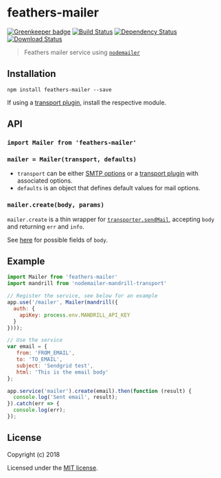 # feathers-mailer

[![Greenkeeper badge](https://badges.greenkeeper.io/feathersjs-ecosystem/feathers-mailer.svg)](https://greenkeeper.io/)
[![Build Status](https://travis-ci.org/feathersjs-ecosystem/feathers-mailer.png?branch=master)](https://travis-ci.org/feathersjs-ecosystem/feathers-mailer)
[![Dependency Status](https://img.shields.io/david/feathersjs-ecosystem/feathers-mailer.svg?style=flat-square)](https://david-dm.org/feathersjs-ecosystem/feathers-mailer)
[![Download Status](https://img.shields.io/npm/dm/feathers-mailer.svg?style=flat-square)](https://www.npmjs.com/package/feathers-mailer)

> Feathers mailer service using [`nodemailer`](https://github.com/nodemailer/nodemailer)

## Installation

```shell
npm install feathers-mailer --save
```

If using a [transport plugin](https://github.com/nodemailer/nodemailer#send-using-a-transport-plugin), install the respective module.


## API

### `import Mailer from 'feathers-mailer'`

### `mailer = Mailer(transport, defaults)`

- `transport` can be either [SMTP options](https://github.com/nodemailer/nodemailer#set-up-smtp) or a [transport plugin](https://github.com/nodemailer/nodemailer#send-using-a-transport-plugin) with associated options.
- `defaults` is an object that defines default values for mail options.

### `mailer.create(body, params)`

`mailer.create` is a thin wrapper for [`transporter.sendMail`](https://github.com/nodemailer/nodemailer#sending-mail), accepting `body` and returning `err` and `info`.

See [here](https://github.com/nodemailer/nodemailer#e-mail-message-fields) for possible fields of `body`.

## Example

```js
import Mailer from 'feathers-mailer'
import mandrill from 'nodemailer-mandrill-transport'

// Register the service, see below for an example
app.use('/mailer', Mailer(mandrill({
  auth: {
    apiKey: process.env.MANDRILL_API_KEY
  }
})));

// Use the service
var email = {
   from: 'FROM_EMAIL',
   to: 'TO_EMAIL',
   subject: 'Sendgrid test',
   html: 'This is the email body'
};

app.service('mailer').create(email).then(function (result) {
  console.log('Sent email', result);
}).catch(err => {
  console.log(err);
});
```

## License

Copyright (c) 2018

Licensed under the [MIT license](LICENSE).

